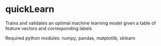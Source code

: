 # quickLearn
Trains and validates an optimal machine learning model given a table of feature vectors and corresponding labels

Required python modules: numpy, pandas, matplotlib, sklearn

